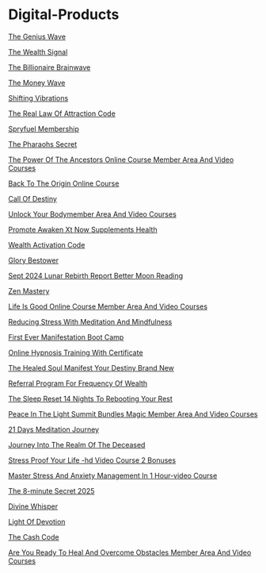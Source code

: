 <h1>Digital-Products</h1><p><a href="post/the-genius-wave-.md">The Genius Wave </a></p>
<p><a href="post/the-wealth-signal-.md">The Wealth Signal </a></p>
<p><a href="post/the-billionaire-brainwave-.md">The Billionaire Brainwave </a></p>
<p><a href="post/the-money-wave-.md">The Money Wave </a></p>
<p><a href="post/shifting-vibrations-.md">Shifting Vibrations </a></p>
<p><a href="post/the-real-law-of-attraction-code.md">The Real Law Of Attraction Code</a></p>
<p><a href="post/spryfuel-membership-.md">Spryfuel Membership </a></p>
<p><a href="post/the-pharaohs-secret-.md">The Pharaohs Secret </a></p>
<p><a href="post/the-power-of-the-ancestors-online-course--member-area-and-video-courses.md">The Power Of The Ancestors Online Course  Member Area And Video Courses</a></p>
<p><a href="post/back-to-the-origin-online-course-.md">Back To The Origin Online Course </a></p>
<p><a href="post/call-of-destiny-.md">Call Of Destiny </a></p>
<p><a href="post/unlock-your-bodymember-area-and-video-courses.md">Unlock Your Bodymember Area And Video Courses</a></p>
<p><a href="post/promote-awaken-xt-now--supplements-health.md">Promote Awaken Xt Now  Supplements Health</a></p>
<p><a href="post/wealth-activation-code-.md">Wealth Activation Code </a></p>
<p><a href="post/glory-bestower-.md">Glory Bestower </a></p>
<p><a href="post/sept-2024-lunar-rebirth-report-better-moon-reading-.md">Sept 2024 Lunar Rebirth Report Better Moon Reading </a></p>
<p><a href="post/zen-mastery-.md">Zen Mastery </a></p>
<p><a href="post/life-is-good-online-course--member-area-and-video-courses.md">Life Is Good Online Course  Member Area And Video Courses</a></p>
<p><a href="post/reducing-stress-with-meditation-and-mindfulness.md">Reducing Stress With Meditation And Mindfulness</a></p>
<p><a href="post/first-ever-manifestation-boot-camp.md">First Ever Manifestation Boot Camp</a></p>
<p><a href="post/online-hypnosis-training-with-certificate-.md">Online Hypnosis Training With Certificate </a></p>
<p><a href="post/the-healed-soul-manifest-your-destiny-brand-new.md">The Healed Soul Manifest Your Destiny Brand New</a></p>
<p><a href="post/referral-program-for-frequency-of-wealth-.md">Referral Program For Frequency Of Wealth </a></p>
<p><a href="post/the-sleep-reset-14-nights-to-rebooting-your-rest-.md">The Sleep Reset 14 Nights To Rebooting Your Rest </a></p>
<p><a href="post/peace-in-the-light-summit-bundles-magic--member-area-and-video-courses.md">Peace In The Light Summit Bundles Magic  Member Area And Video Courses</a></p>
<p><a href="post/-21-days-meditation-journey-.md"> 21 Days Meditation Journey </a></p>
<p><a href="post/journey-into-the-realm-of-the-deceased-.md">Journey Into The Realm Of The Deceased </a></p>
<p><a href="post/stress-proof-your-life--hd-video-course--2-bonuses-.md">Stress Proof Your Life -hd Video Course  2 Bonuses </a></p>
<p><a href="post/master-stress-and-anxiety-management-in-1-hour-video-course-.md">Master Stress And Anxiety Management In 1 Hour-video Course </a></p>
<p><a href="post/the-8-minute-secret-2025-.md">The 8-minute Secret 2025 </a></p>
<p><a href="post/divine-whisper.md">Divine Whisper</a></p>
<p><a href="post/light-of-devotion-.md">Light Of Devotion </a></p>
<p><a href="post/the-cash-code.md">The Cash Code</a></p>
<p><a href="post/are-you-ready-to-heal-and-overcome-obstacles--member-area-and-video-courses.md">Are You Ready To Heal And Overcome Obstacles  Member Area And Video Courses</a></p>
